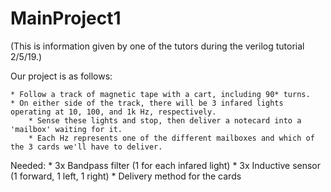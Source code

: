# MainProject1
(This is information given by one of the tutors during the verilog tutorial 2/5/19.)

Our project is as follows:

    * Follow a track of magnetic tape with a cart, including 90* turns.
    * On either side of the track, there will be 3 infared lights operating at 10, 100, and 1k Hz, respectively.
        * Sense these lights and stop, then deliver a notecard into a 'mailbox' waiting for it.
        * Each Hz represents one of the different mailboxes and which of the 3 cards we'll have to deliver.

Needed:
    * 3x Bandpass filter (1 for each infared light)
    * 3x Inductive sensor (1 forward, 1 left, 1 right)
    * Delivery method for the cards
